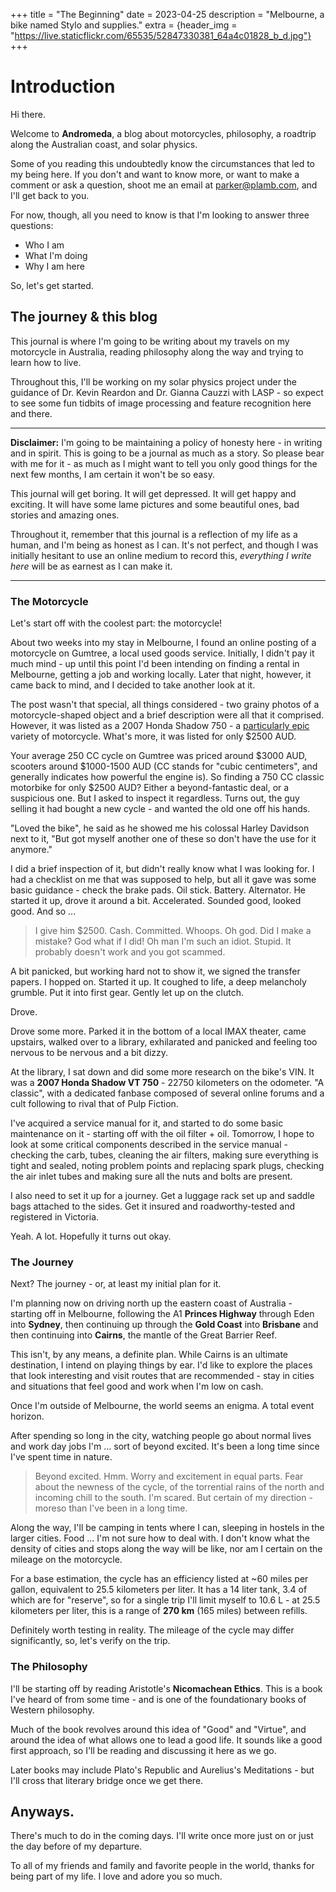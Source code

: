 +++
title = "The Beginning"
date = 2023-04-25
description = "Melbourne, a bike named Stylo and supplies."
extra = {header_img = "https://live.staticflickr.com/65535/52847330381_64a4c01828_b_d.jpg"}
+++

# Introduction

Hi there. 

Welcome to **Andromeda**, a blog about motorcycles, philosophy, a roadtrip along the Australian coast, and solar physics. 

Some of you reading this undoubtedly know the circumstances that led to my being here. If you don't and want to know more, or want to make a comment or ask a question, shoot me an email at [parker@plamb.com](mailto:parker@plamb.com), and I'll get back to you. 

For now, though, all you need to know is that I'm looking to answer three questions:

* Who I am
* What I'm doing
* Why I am here

So, let's get started. 

## The journey & this blog

This journal is where I'm going to be writing about my travels on my motorcycle in Australia, reading philosophy along the way and trying to learn how to live.

Throughout this, I'll be working on my solar physics project under the guidance of Dr. Kevin Reardon and Dr. Gianna Cauzzi with LASP - so expect to see some fun tidbits of image processing and feature recognition here and there. 

---

**Disclaimer:** I'm going to be maintaining a policy of honesty here - in writing and in spirit. This is going to be a journal as much as a story. So please bear with me for it - as much as I might want to tell you only good things for the next few months, I am certain it won't be so easy. 

This journal will get boring. It will get depressed. It will get happy and exciting. It will have some lame pictures and some beautiful ones, bad stories and amazing ones. 

Throughout it, remember that this journal is a reflection of my life as a human, and I'm being as honest as I can. It's not perfect, and though I was initially hesitant to use an online medium to record this, *everything I write here* will be as earnest as I can make it. 

---

### The Motorcycle

Let's start off with the coolest part: the motorcycle! 

About two weeks into my stay in Melbourne, I found an online posting of a motorcycle on Gumtree, a local used goods service. Initially, I didn't pay it much mind - up until this point I'd been intending on finding a rental in Melbourne, getting a job and working locally. Later that night, however, it came back to mind, and I decided to take another look at it.

The post wasn't that special, all things considered - two grainy photos of a motorcycle-shaped object and a brief description were all that it comprised. However, it was listed as a 2007 Honda Shadow 750 - a [particularly epic](https://en.wikipedia.org/wiki/Honda_Shadow) variety of motorcycle. What's more, it was listed for only $2500 AUD. 

Your average 250 CC cycle on Gumtree was priced around $3000 AUD, scooters around $1000-1500 AUD (CC stands for "cubic centimeters", and generally indicates how powerful the engine is). So finding a 750 CC classic motorbike for only $2500 AUD? Either a beyond-fantastic deal, or a suspicious one. But I asked to inspect it regardless. Turns out, the guy selling it had bought a new cycle - and wanted the old one off his hands.

"Loved the bike", he said as he showed me his colossal Harley Davidson next to it, "But got myself another one of these so don't have the use for it anymore."

<div class="gallery">
    <a href="https://live.staticflickr.com/65535/52847330381_308a00d558_o_d.jpg" data-ngthumb="https://live.staticflickr.com/65535/52847330381_64a4c01828_c_d.jpg"></a>
</div>

I did a brief inspection of it, but didn't really know what I was looking for. I had a checklist on me that was supposed to help, but all it gave was some basic guidance - check the brake pads. Oil stick. Battery. Alternator. He started it up, drove it around a bit. Accelerated. Sounded good, looked good. And so ... 

> I give him $2500. Cash. Committed. Whoops. Oh god. Did I make a mistake? God what if I did! Oh man I'm such an idiot. Stupid. It probably doesn't work and you got scammed. 

A bit panicked, but working hard not to show it, we signed the transfer papers. I hopped on. Started it up. It coughed to life, a deep melancholy grumble. Put it into first gear. Gently let up on the clutch.

Drove. 

Drove some more. Parked it in the bottom of a local IMAX theater, came upstairs, walked over to a library, exhilarated and panicked and feeling too nervous to be nervous and a bit dizzy. 

At the library, I sat down and did some more research on the bike's VIN. It was a **2007 Honda Shadow VT 750** - 22750 kilometers on the odometer. "A classic", with a dedicated fanbase composed of several online forums and a cult following to rival that of Pulp Fiction. 

I've acquired a service manual for it, and started to do some basic maintenance on it - starting off with the oil filter + oil. Tomorrow, I hope to look at some critical components described in the service manual - checking the carb, tubes, cleaning the air filters, making sure everything is tight and sealed, noting problem points and replacing spark plugs, checking the air inlet tubes and making sure all the nuts and bolts are present.

I also need to set it up for a journey. Get a luggage rack set up and saddle bags attached to the sides. Get it insured and roadworthy-tested and registered in Victoria. 

Yeah. A lot. Hopefully it turns out okay. 

### The Journey

Next? The journey - or, at least my initial plan for it. 

I'm planning now on driving north up the eastern coast of Australia - starting off in Melbourne, following the A1 **Princes Highway** through Eden into **Sydney**, then continuing up through the **Gold Coast** into **Brisbane** and then continuing into **Cairns**, the mantle of the Great Barrier Reef.

<div class="gallery">
    <a href="https://live.staticflickr.com/65535/52855203344_bf7d08c7be_o_d.png" data-ngthumb="https://live.staticflickr.com/65535/52855203344_56c89b33ec_c_d.jpg"></a>
</div>

This isn't, by any means, a definite plan. While Cairns is an ultimate destination, I intend on playing things by ear. I'd like to explore the places that look interesting and visit routes that are recommended - stay in cities and situations that feel good and work when I'm low on cash. 

Once I'm outside of Melbourne, the world seems an enigma. A total event horizon. 

After spending so long in the city, watching people go about normal lives and work day jobs I'm ... sort of beyond excited. It's been a long time since I've spent time in nature. 

> Beyond excited. Hmm. Worry and excitement in equal parts. Fear about the newness of the cycle, of the torrential rains of the north and incoming chill to the south. I'm scared. But certain of my direction - moreso than I've been in a long time. 

Along the way, I'll be camping in tents where I can, sleeping in hostels in the larger cities. Food ... I'm not sure how to deal with. I don't know what the density of cities and stops along the way will be like, nor am I certain on the mileage on the motorcycle. 

For a base estimation, the cycle has an efficiency listed at ~60 miles per gallon, equivalent to 25.5 kilometers per liter. It has a 14 liter tank, 3.4 of which are for "reserve", so for a single trip I'll limit myself to 10.6 L - at 25.5 kilometers per liter, this is a range of **270 km** (165 miles) between refills. 

Definitely worth testing in reality. The mileage of the cycle may differ significantly, so, let's verify on the trip. 

### The Philosophy

I'll be starting off by reading Aristotle's **Nicomachean Ethics**. This is a book I've heard of from some time - and is one of the foundationary books of Western philosophy.

Much of the book revolves around this idea of "Good" and "Virtue", and around the idea of what allows one to lead a good life. It sounds like a good first approach, so I'll be reading and discussing it here as we go. 

Later books may include Plato's Republic and Aurelius's Meditations - but I'll cross that literary bridge once we get there. 

## Anyways. 

There's much to do in the coming days. I'll write once more just on or just the day before of my departure. 

To all of my friends and family and favorite people in the world, thanks for being part of my life. I love and adore you so much. 
